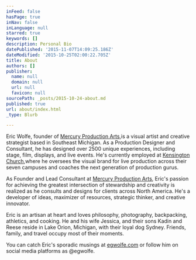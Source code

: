 ```yaml
---
inFeed: false
hasPage: true
inNav: false
inLanguage: null
starred: true
keywords: []
description: Personal Bio
datePublished: '2015-11-07T14:09:25.186Z'
dateModified: '2015-10-25T02:00:22.705Z'
title: About
authors: []
publisher:
  name: null
  domain: null
  url: null
  favicon: null
sourcePath: _posts/2015-10-24-about.md
published: true
url: about/index.html
_type: Blurb

---
```

Eric Wolfe, founder of [Mercury Production Arts][0],is a visual artist and creative strategist based in Southeast Michigan. As a Production Designer and Consultant, he has designed over 2500 unique experiences, including stage, film, displays, and live events. He's currently employed at [Kensington Church][1],where he oversees the visual brand for live production across their seven campuses and coaches the next generation of production gurus.

As Founder and Lead Consultant at [Mercury Production Arts][0], Eric's passion for achieving the greatest intersection of stewardship and creativity is realized as he consults and designs for clients across North America. He's a developer of ideas, maximizer of resources, strategic thinker, and creative innovator.

Eric is an artisan at heart and loves philosophy, photography, backpacking, athletics, and cooking. He and his wife Jessica, and their sons Kadin and Reese reside in Lake Orion, Michigan, with their loyal dog Sydney. Friends, family, and travel occupy most of their moments.

You can catch Eric's sporadic musings at [egwolfe.com][2] or follow him on social media platforms as @egwolfe.

[0]: http://mercuryproductionarts.com/
[1]: http://kensingtonchurch.org/
[2]: http://egwolfe.com/